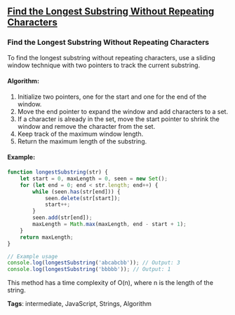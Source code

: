 ## [Find the Longest Substring Without Repeating Characters](#find-the-longest-substring-without-repeating-characters)

### Find the Longest Substring Without Repeating Characters

To find the longest substring without repeating characters, use a sliding window technique with two pointers to track the current substring.

#### Algorithm:
1. Initialize two pointers, one for the start and one for the end of the window.
2. Move the end pointer to expand the window and add characters to a set.
3. If a character is already in the set, move the start pointer to shrink the window and remove the character from the set.
4. Keep track of the maximum window length.
5. Return the maximum length of the substring.

#### Example:
```javascript
function longestSubstring(str) {
    let start = 0, maxLength = 0, seen = new Set();
    for (let end = 0; end < str.length; end++) {
        while (seen.has(str[end])) {
            seen.delete(str[start]);
            start++;
        }
        seen.add(str[end]);
        maxLength = Math.max(maxLength, end - start + 1);
    }
    return maxLength;
}

// Example usage
console.log(longestSubstring('abcabcbb')); // Output: 3
console.log(longestSubstring('bbbbb')); // Output: 1
```

This method has a time complexity of O(n), where n is the length of the string.

**Tags**: intermediate, JavaScript, Strings, Algorithm


